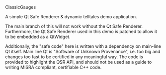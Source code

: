 ClassicGauges 

A simple Qt Safe Renderer & dynamic telltales demo application.

The main branch of this will not work without the Qt Safe Renderer.
Furthermore, the Qt Safe Renderer used in this demo is patched to allow it to 
be embedded as a QtWidget.

Additionally, the "safe code" here is written with a dependency on main-line
Qt itself. Main line Qt is "Software of Unknown Provenance", i.e. too big and 
changes too fast to be certified in any meaningful way. The code is provided to
highlight the QSR API, and should not be used as a guide to writing MISRA 
compliant, certifiable C++ code.

